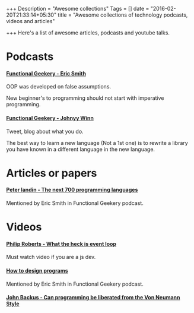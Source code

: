 +++
Description = "Awesome collections"
Tags = []
date = "2016-02-20T21:33:14+05:30"
title = "Awesome collections of technology podcasts, videos and articles"

+++
Here's a list of awesome articles, podcasts and youtube talks. 
<!--more-->

# Podcasts

#### [Functional Geekery - Eric Smith](https://www.functionalgeekery.com/episode-37-eric-smith/)

OOP was developed on false assumptions.

New beginner's to programming should not start with imperative programming.

#### [Functional Geekery - Johnyy Winn](https://www.functionalgeekery.com/episode-34-johnny-winn/)

Tweet, blog about what you do.

The best way to learn a new language (Not a 1st one) is to rewrite a library you have known in a different language in
the new language.

# Articles or papers

#### [Peter landin - The next 700 programming languages](http://www.cs.cmu.edu/~crary/819-f09/Landin66.pdf)

Mentioned by Eric Smith in Functional Geekery podcast.

# Videos

#### [Philip Roberts - What the heck is event loop](https://www.youtube.com/watch?v=8aGhZQkoFbQ)

Must watch video if you are a js dev.

#### [How to design programs](http://www.htdp.org/)

Mentioned by Eric Smith in Functional Geekery podcast.

#### [John Backus - Can programming be liberated from the Von Neumann Style](http://worrydream.com/refs/Backus-CanProgrammingBeLiberated.pdf)


